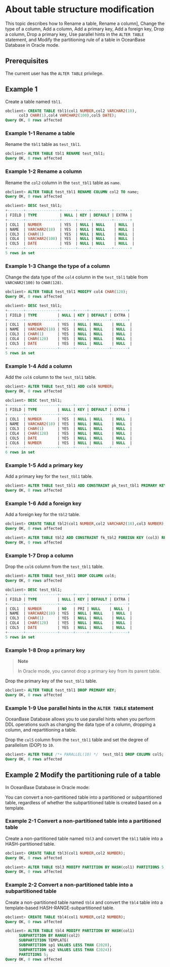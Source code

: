 # About table structure modification

This topic describes how to Rename a table, Rename a column], Change the type of a column, Add a column, Add a primary key, Add a foreign key, Drop a column, Drop a primary key, Use parallel hints in the `ALTER TABLE` statement, and Modify the partitioning rule of a table in OceanBase Database in Oracle mode.

## Prerequisites

The current user has the `ALTER TABLE` privilege.

## Example 1

Create a table named `tbl1`.

```sql
obclient> CREATE TABLE tbl1(col1 NUMBER,col2 VARCHAR2(18),
      col3 CHAR(1),col4 VARCHAR2(100),col5 DATE);
Query OK, 0 rows affected
```

### Example 1-1 Rename a table

Rename the `tbl1` table as `test_tbl1`.

```sql
obclient> ALTER TABLE tbl1 RENAME test_tbl1;
Query OK, 0 rows affected
```

### Example 1-2 Rename a column

Rename the `col2` column in the `test_tbl1` table as `name`.

```sql
obclient> ALTER TABLE test_tbl1 RENAME COLUMN col2 TO name;
Query OK, 0 rows affected

obclient> DESC test_tbl1;
+-------+---------------+------+-----+---------+-------+
| FIELD | TYPE          | NULL | KEY | DEFAULT | EXTRA |
+-------+---------------+------+-----+---------+-------+
| COL1  | NUMBER        | YES  | NULL | NULL    | NULL  |
| NAME  | VARCHAR2(18)  | YES  | NULL | NULL    | NULL  |
| COL3  | CHAR(1)       | YES  | NULL | NULL    | NULL  |
| COL4  | VARCHAR2(100) | YES  | NULL | NULL    | NULL  |
| COL5  | DATE          | YES  | NULL | NULL    | NULL  |
+-------+---------------+------+-----+---------+-------+
5 rows in set
```

### Example 1-3 Change the type of a column

Change the data type of the `col4` column in the `test_tbl1` table from `VARCHAR2(100)` to `CHAR(128)`.

```sql
obclient> ALTER TABLE test_tbl1 MODIFY col4 CHAR(128);
Query OK, 0 rows affected

obclient> DESC test_tbl1;
+-------+--------------+------+-----+---------+-------+
| FIELD | TYPE         | NULL | KEY | DEFAULT | EXTRA |
+-------+--------------+------+-----+---------+-------+
| COL1  | NUMBER       | YES  | NULL | NULL    | NULL  |
| NAME  | VARCHAR2(18) | YES  | NULL | NULL    | NULL  |
| COL3  | CHAR(1)      | YES  | NULL | NULL    | NULL  |
| COL4  | CHAR(128)    | YES  | NULL | NULL    | NULL  |
| COL5  | DATE         | YES  | NULL | NULL    | NULL  |
+-------+--------------+------+-----+---------+-------+
5 rows in set
```

### Example 1-4 Add a column

Add the `col6` column to the `test_tbl1` table.

```sql
obclient> ALTER TABLE test_tbl1 ADD col6 NUMBER;
Query OK, 0 rows affected

obclient> DESC test_tbl1;
+-------+--------------+------+-----+---------+-------+
| FIELD | TYPE         | NULL | KEY | DEFAULT | EXTRA |
+-------+--------------+------+-----+---------+-------+
| COL1  | NUMBER       | YES  | NULL | NULL    | NULL  |
| NAME  | VARCHAR2(18) | YES  | NULL | NULL    | NULL  |
| COL3  | CHAR(1)      | YES  | NULL | NULL    | NULL  |
| COL4  | CHAR(128)    | YES  | NULL | NULL    | NULL  |
| COL5  | DATE         | YES  | NULL | NULL    | NULL  |
| COL6  | NUMBER       | YES  | NULL | NULL    | NULL  |
+-------+--------------+------+-----+---------+-------+
6 rows in set
```

### Example 1-5 Add a primary key

Add a primary key for the `test_tbl1` table.

```sql
obclient> ALTER TABLE test_tbl1 ADD CONSTRAINT pk_test_tbl1 PRIMARY KEY (col1);
Query OK, 0 rows affected
```

### Example 1-6 Add a foreign key

Add a foreign key for the `tbl2` table.

```sql
obclient> CREATE TABLE tbl2(col1 NUMBER,col2 VARCHAR2(18),col3 NUMBER);
Query OK, 0 rows affected

obclient> ALTER TABLE tbl2 ADD CONSTRAINT fk_tbl2 FOREIGN KEY (col3) REFERENCES test_tbl1(col1);
Query OK, 0 rows affected
```

### Example 1-7 Drop a column

Drop the `col6` column from the `test_tbl1` table.

```sql
obclient> ALTER TABLE test_tbl1 DROP COLUMN col6;
Query OK, 0 rows affected

obclient> DESC test_tbl1;
+-------+--------------+------+-----+---------+-------+
| FIELD | TYPE         | NULL | KEY | DEFAULT | EXTRA |
+-------+--------------+------+-----+---------+-------+
| COL1  | NUMBER       | NO   | PRI | NULL    | NULL  |
| NAME  | VARCHAR2(18) | YES  | NULL | NULL    | NULL  |
| COL3  | CHAR(1)      | YES  | NULL | NULL    | NULL  |
| COL4  | CHAR(128)    | YES  | NULL | NULL    | NULL  |
| COL5  | DATE         | YES  | NULL | NULL    | NULL  |
+-------+--------------+------+-----+---------+-------+
5 rows in set
```

### Example 1-8 Drop a primary key

> **Note**
>
> In Oracle mode, you cannot drop a primary key from its parent table.

Drop the primary key of the `test_tbl1` table.

```sql
obclient> ALTER TABLE test_tbl1 DROP PRIMARY KEY;
Query OK, 0 rows affected
```

### Example 1-9 Use parallel hints in the `ALTER TABLE` statement

OceanBase Database allows you to use parallel hints when you perform DDL operations such as changing the data type of a column, dropping a column, and repartitioning a table.

Drop the `col5` column from the `test_tbl1` table and set the degree of parallelism (DOP) to `10`.

```sql
obclient> ALTER TABLE /*+ PARALLEL(10) */  test_tbl1 DROP COLUMN col5;
Query OK, 0 rows affected
```

## Example 2 Modify the partitioning rule of a table

In OceanBase Database in Oracle mode:

You can convert a non-partitioned table into a partitioned or subpartitioned table, regardless of whether the subpartitioned table is created based on a template.

### Example 2-1 Convert a non-partitioned table into a partitioned table

Create a non-partitioned table named `tbl3` and convert the `tbl1` table into a HASH-partitioned table.

```sql
obclient> CREATE TABLE tbl3(col1 NUMBER,col2 NUMBER);
Query OK, 0 rows affected

obclient> ALTER TABLE tbl3 MODIFY PARTITION BY HASH(col1) PARTITIONS 5;
Query OK, 0 rows affected
```

### Example 2-2 Convert a non-partitioned table into a subpartitioned table

Create a non-partitioned table named `tbl4` and convert the `tbl4` table into a template-based HASH-RANGE-subpartitioned table.

```sql
obclient> CREATE TABLE tbl4(col1 NUMBER,col2 NUMBER);
Query OK, 0 rows affected

obclient> ALTER TABLE tbl4 MODIFY PARTITION BY HASH(col1)
      SUBPARTITION BY RANGE(col2)
      SUBPARTITION TEMPLATE(
      SUBPARTITION sp1 VALUES LESS THAN (2020),
      SUBPARTITION sp2 VALUES LESS THAN (2024))
      PARTITIONS 5;
Query OK, 0 rows affected
```

